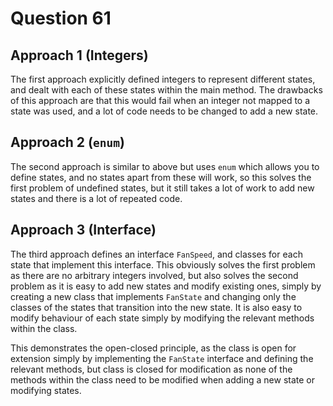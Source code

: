 # Question 61

## Approach 1 (Integers)

The first approach explicitly defined integers to represent different states, and dealt with each of these states within the main method. The drawbacks of this approach are that this would fail when an integer not mapped to a state was used, and a lot of code needs to be changed to add a new state.

## Approach 2 (`enum`)

The second approach is similar to above but uses `enum` which allows you to define states, and no states apart from these will work, so this solves the first problem of undefined states, but it still takes a lot of work to add new states and there is a lot of repeated code.

## Approach 3 (Interface)

The third approach defines an interface `FanSpeed`, and classes for each state that implement this interface. This obviously solves the first problem as there are no arbitrary integers involved, but also solves the second problem as it is easy to add new states and modify existing ones, simply by creating a new class that implements `FanState` and changing only the classes of the states that transition into the new state. It is also easy to modify behaviour of each state simply by modifying the relevant methods within the class.

This demonstrates the open-closed principle, as the class is open for extension simply by implementing the `FanState` interface and defining the relevant methods, but class is closed for modification as none of the methods within the class need to be modified when adding a new state or modifying states.